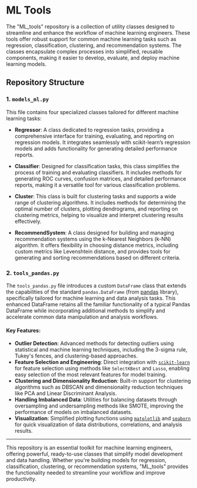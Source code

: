# ML Tools

The "ML_tools" repository is a collection of utility classes designed to streamline and enhance the workflow of machine learning engineers. These tools offer robust support for common machine learning tasks such as regression, classification, clustering, and recommendation systems. The classes encapsulate complex processes into simplified, reusable components, making it easier to develop, evaluate, and deploy machine learning models.

## Repository Structure

### 1. `models_ml.py`
This file contains four specialized classes tailored for different machine learning tasks:

- **Regressor**: A class dedicated to regression tasks, providing a comprehensive interface for training, evaluating, and reporting on regression models. It integrates seamlessly with scikit-learn’s regression models and adds functionality for generating detailed performance reports.

- **Classifier**: Designed for classification tasks, this class simplifies the process of training and evaluating classifiers. It includes methods for generating ROC curves, confusion matrices, and detailed performance reports, making it a versatile tool for various classification problems.

- **Cluster**: This class is built for clustering tasks and supports a wide range of clustering algorithms. It includes methods for determining the optimal number of clusters, plotting dendrograms, and reporting on clustering metrics, helping to visualize and interpret clustering results effectively.

- **RecommendSystem**: A class designed for building and managing recommendation systems using the k-Nearest Neighbors (k-NN) algorithm. It offers flexibility in choosing distance metrics, including custom metrics like Levenshtein distance, and provides tools for generating and sorting recommendations based on different criteria.

### 2. `tools_pandas.py`
The `tools_pandas.py` file introduces a custom `DataFrame` class that extends the capabilities of the standard `pandas.DataFrame` (from [pandas](https://pandas.pydata.org/) library), specifically tailored for machine learning and data analysis tasks. This enhanced DataFrame retains all the familiar functionality of a typical Pandas DataFrame while incorporating additional methods to simplify and accelerate common data manipulation and analysis workflows.

#### Key Features:
- **Outlier Detection**: Advanced methods for detecting outliers using statistical and machine learning techniques, including the 3-sigma rule, Tukey's fences, and clustering-based approaches.
- **Feature Selection and Engineering**: Direct integration with [`scikit-learn`](https://scikit-learn.org/stable/index.html) for feature selection using methods like `SelectKBest` and `Lasso`, enabling easy selection of the most relevant features for model training.
- **Clustering and Dimensionality Reduction**: Built-in support for clustering algorithms such as DBSCAN and dimensionality reduction techniques like PCA and Linear Discriminant Analysis.
- **Handling Imbalanced Data**: Utilities for balancing datasets through oversampling and undersampling methods like SMOTE, improving the performance of models on imbalanced datasets.
- **Visualization**: Simplified plotting functions using [`matplotlib`](https://matplotlib.org/) and [`seaborn`](https://seaborn.pydata.org/) for quick visualization of data distributions, correlations, and analysis results.

---

This repository is an essential toolkit for machine learning engineers, offering powerful, ready-to-use classes that simplify model development and data handling. Whether you're building models for regression, classification, clustering, or recommendation systems, "ML_tools" provides the functionality needed to streamline your workflow and improve productivity.
